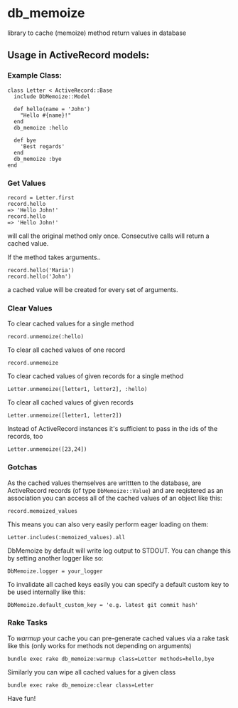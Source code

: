 # db_memoize
library to cache (memoize) method return values in database

## Usage in ActiveRecord models:

### Example Class:

```
class Letter < ActiveRecord::Base
  include DbMemoize::Model

  def hello(name = 'John')
    "Hello #{name}!"
  end
  db_memoize :hello

  def bye
   	'Best regards'
  end
  db_memoize :bye
end
```

### Get Values

```
record = Letter.first
record.hello
=> 'Hello John!'
record.hello
=> 'Hello John!'
```

will call the original method only once. Consecutive calls will return a cached value.

If the method takes arguments..

```
record.hello('Maria')
record.hello('John')
```

a cached value will be created for every set of arguments.

### Clear Values

To clear cached values for a single method

```
record.unmemoize(:hello)
```

To clear all cached values of one record

```
record.unmemoize
```

To clear cached values of given records for a single method

```
Letter.unmemoize([letter1, letter2], :hello)
```

To clear all cached values of given records

```
Letter.unmemoize([letter1, letter2])
```

Instead of ActiveRecord instances it's sufficient to pass in the ids of the records, too

```
Letter.unmemoize([23,24])
```

### Gotchas

As the cached values themselves are writtten to the database, are ActiveRecord records (of type `DbMemoize::Value`) and are reqistered as an association you can access all of the cached values of an object like this:

```
record.memoized_values
```

This means you can also very easily perform eager loading on them:

```
Letter.includes(:memoized_values).all
```

DbMemoize by default will write log output to STDOUT. You can change this by setting another logger like so:

```
DbMemoize.logger = your_logger
```

To invalidate all cached keys easily you can specify a default custom key to be used internally like this:

```
DbMemoize.default_custom_key = 'e.g. latest git commit hash'
```

### Rake Tasks

To _warmup_ your cache you can pre-generate cached values via a rake task like this (only works for methods not depending on arguments)

```
bundle exec rake db_memoize:warmup class=Letter methods=hello,bye
```

Similarly you can wipe all cached values for a given class

```
bundle exec rake db_memoize:clear class=Letter
```


Have fun!



